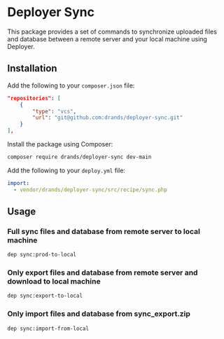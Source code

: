 # Deployer Sync 
This package provides a set of commands to synchronize uploaded files and database between a remote server and your local machine using Deployer.

## Installation

Add the following to your `composer.json` file:

```json
"repositories": [
    {
        "type": "vcs",
        "url": "git@github.com:drands/deployer-sync.git"
    }
],
```

Install the package using Composer:

```bash
composer require drands/deployer-sync dev-main
```

Add the following to your `deploy.yml` file:

```yml
import:
  - vendor/drands/deployer-sync/src/recipe/sync.php
```

## Usage

### Full sync files and database from remote server to local machine
```bash
dep sync:prod-to-local
```

### Only export files and database from remote server and download to local machine
```bash
dep sync:export-to-local
```

### Only import files and database from sync_export.zip
```bash
dep sync:import-from-local
```